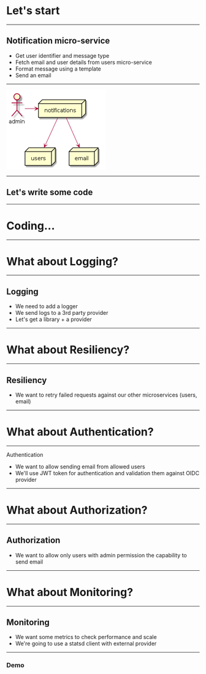 # Let's start

---

## Notification micro-service

* Get user identifier and message type
* Fetch email and user details from users micro-service
* Format message using a template
* Send an email


---

![architecture](./app.png)


---

## Let's write some code

---



# Coding...

---

# What about Logging?

---

## Logging

* We need to add a logger
* We send logs to a 3rd party provider
* Let's get a library + a provider

---

# What about Resiliency?

---

## Resiliency

* We want to retry failed requests against our other microservices (users, email)

---

# What about Authentication?

---

Authentication

* We want to allow sending email from allowed users
* We'll use JWT token for authentication and validation them against OIDC provider

---

# What about Authorization?

---

## Authorization

* We want to allow only users with admin permission the capability to send email

---

# What about Monitoring?

---

## Monitoring

* We want some metrics to check performance and scale
* We're going to use a statsd client with external provider

---

### Demo

